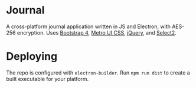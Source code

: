 # Journal
A cross-platform journal application written in JS and Electron, with AES-256 encryption. Uses [Bootstrap 4](http://getbootstrap.com/), [Metro UI CSS](https://metroui.org.ua/), [jQuery](https://jquery.com/), and [Select2](https://select2.github.io/).

# Deploying
The repo is configured with `electron-builder`. Run `npm run dist` to create a built executable for your platform.
